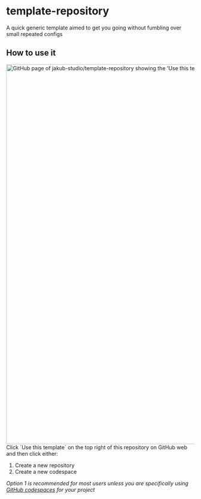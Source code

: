 # template-repository
A quick generic template aimed to get you going without fumbling over small repeated configs

## How to use it
<img width="1012" alt="GitHub page of jakub-studio/template-repository showing the 'Use this template' feature" src="https://user-images.githubusercontent.com/34782021/209727530-448aa11d-537d-42af-9304-65dac837f907.png">
Click `Use this template` on the top right of this repository on GitHub web and then click either:

1. Create a new repository
2. Create a new codespace

_Option 1 is recommended for most users unless you are specifically using [GitHub codespaces](https://github.com/features/codespaces) for your project_
